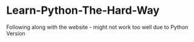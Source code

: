 # Learn-Python-The-Hard-Way
Following along with the website - might not work too well due to Python Version
